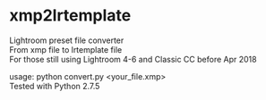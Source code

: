 # xmp2lrtemplate
Lightroom preset file converter  
From xmp file to lrtemplate file  
For those still using Lightroom 4-6 and Classic CC before Apr 2018  
  
usage: python convert.py <your_file.xmp>  
Tested with Python 2.7.5
